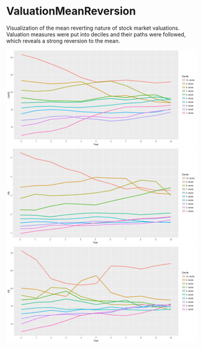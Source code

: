 # ValuationMeanReversion
Visualization of the mean reverting nature of stock market valuations.
Valuation measures were put into deciles and their paths were followed, which reveals a strong reversion to the mean.

![CAPE](https://github.com/KaroRonty/ValuationMeanReversion/blob/master/mean_reversion_cape.png)
![P/B](https://github.com/KaroRonty/ValuationMeanReversion/blob/master/mean_reversion_pb.png)
![P/E](https://github.com/KaroRonty/ValuationMeanReversion/blob/master/mean_reversion_pe.png)
